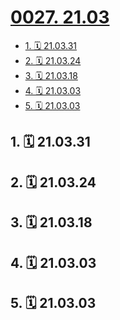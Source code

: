 # [0027. 21.03](https://github.com/tnotesjs/TNotes.footprints/tree/main/notes/0027.%2021.03)

<!-- region:toc -->

- [1. 🗓 21.03.31](#1--210331)
- [2. 🗓 21.03.24](#2--210324)
- [3. 🗓 21.03.18](#3--210318)
- [4. 🗓 21.03.03](#4--210303)
- [5. 🗓 21.03.03](#5--210303)

<!-- endregion:toc -->

## 1. 🗓 21.03.31

<Footprints :times="[2021, 3, 31, 0, 19]">
  <template #text-area>
    <p>泡在自习室，天真的以为夏天到了。。。。。。</p>
    <p>结果回寝的路上冻成傻🐶 。。。</p>
  </template>
  <template #image-list="{ openModal }">
    <img src="https://cdn.jsdelivr.net/gh/tnotesjs/imgs@main/2025-02-16-13-32-52.png" @click="openModal(0)"/>
    <img src="https://cdn.jsdelivr.net/gh/tnotesjs/imgs@main/2025-02-16-13-32-57.png" @click="openModal(1)"/>
    <img src="https://cdn.jsdelivr.net/gh/tnotesjs/imgs@main/2025-02-16-13-33-02.png" @click="openModal(2)"/>
  </template>
</Footprints>

## 2. 🗓 21.03.24

<Footprints :times="[2021, 3, 24, 18, 15]">
  <template #text-area>
    <p>看来</p>
    <p>励志视频</p>
    <p>也不顶用了</p>
  </template>
  <template #image-list="{ openModal }">
    <img src="https://cdn.jsdelivr.net/gh/tnotesjs/imgs@main/2025-02-16-13-33-55.png" @click="openModal(0)"/>
    <img src="https://cdn.jsdelivr.net/gh/tnotesjs/imgs@main/2025-02-16-13-34-03.png" @click="openModal(1)"/>
  </template>
  <template #other-info>定位：上海市 · 上海建桥学院图书馆</template>
</Footprints>

## 3. 🗓 21.03.18

<Footprints :times="[2021, 3, 18, 14, 1]">
  <template #text-area>
    <p>21 年 3 月 18 日</p>
    <p>偷吃，被抓。。。。。</p>
  </template>
  <template #image-list="{ openModal }">
    <img src="https://cdn.jsdelivr.net/gh/tnotesjs/imgs@main/2025-02-16-13-35-43.png" @click="openModal(0)"/>
    <img src="https://cdn.jsdelivr.net/gh/tnotesjs/imgs@main/2025-02-16-13-35-47.png" @click="openModal(1)"/>
  </template>
</Footprints>

## 4. 🗓 21.03.03

<Footprints :times="[2021, 3, 3, 22, 17]">
  <template #text-area>
    <p>今晚在学校的立业桥摔了个🐶吃 💩</p>
    <p>好在，姿势标准，动作优雅，仅掉了一滴血</p>
  </template>
  <template #image-list="{ openModal }">
    <img src="https://cdn.jsdelivr.net/gh/tnotesjs/imgs@main/2025-02-16-13-36-24.png" @click="openModal(0)"/>
    <img src="https://cdn.jsdelivr.net/gh/tnotesjs/imgs@main/2025-02-16-13-36-30.png" @click="openModal(1)"/>
    <img src="https://cdn.jsdelivr.net/gh/tnotesjs/imgs@main/2025-02-16-13-36-34.png" @click="openModal(2)"/>
  </template>
</Footprints>

## 5. 🗓 21.03.03

<Footprints :times="[2021, 3, 3, 12, 20]">
  <template #text-area>
    <p>抢位置时的我。。。  🎶   buff  加成！！！</p>
  </template>
  <template #image-list="{ openModal }">
    <img src="https://cdn.jsdelivr.net/gh/tnotesjs/imgs@main/2025-02-16-13-37-26.png" @click="openModal(0)"/>
    <img src="https://cdn.jsdelivr.net/gh/tnotesjs/imgs@main/2025-02-16-13-37-32.png" @click="openModal(1)"/>
    <img src="https://cdn.jsdelivr.net/gh/tnotesjs/imgs@main/2025-02-16-13-37-37.png" @click="openModal(2)"/>
  </template>
</Footprints>
